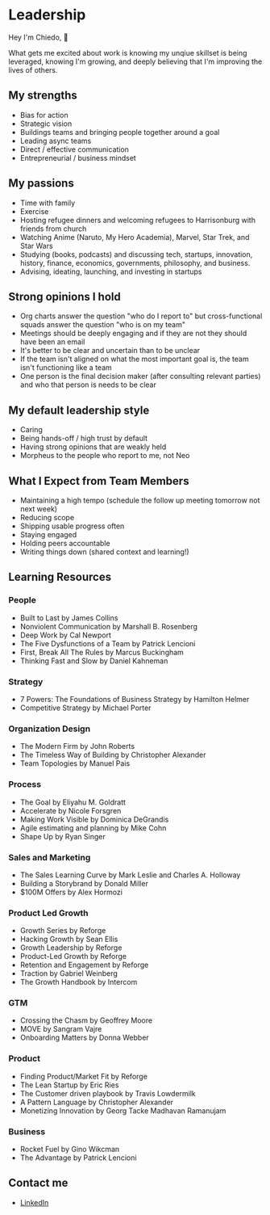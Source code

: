 # Leadership

Hey I'm Chiedo, 👋

What gets me excited about work is knowing my unqiue skillset is being leveraged, knowing I'm growing, and deeply believing that I'm improving the lives of others.

## My strengths

- Bias for action
- Strategic vision
- Buildings teams and bringing people together around a goal
- Leading async teams
- Direct / effective communication
- Entrepreneurial / business mindset

## My passions

- Time with family
- Exercise
- Hosting refugee dinners and welcoming refugees to Harrisonburg with friends from church
- Watching Anime (Naruto, My Hero Academia), Marvel, Star Trek, and Star Wars 
- Studying (books, podcasts) and discussing tech, startups, innovation, history, finance, economics, governments, philosophy, and business.
- Advising, ideating, launching, and investing in startups

## Strong opinions I hold

- Org charts answer the question "who do I report to" but cross-functional squads answer the question "who is on my team"
- Meetings should be deeply engaging and if they are not they should have been an email
- It's better to be clear and uncertain than to be unclear
- If the team isn't aligned on what the most important goal is, the team isn't functioning like a team
- One person is the final decision maker (after consulting relevant parties) and who that person is needs to be clear

## My default leadership style

- Caring
- Being hands-off / high trust by default 
- Having strong opinions that are weakly held
- Morpheus to the people who report to me, not Neo

## What I Expect from Team Members

- Maintaining a high tempo (schedule the follow up meeting tomorrow not next week)
- Reducing scope
- Shipping usable progress often
- Staying engaged
- Holding peers accountable
- Writing things down (shared context and learning!)

## Learning Resources

### People

- Built to Last by James Collins
- Nonviolent Communication by Marshall B. Rosenberg
- Deep Work by Cal Newport
- The Five Dysfunctions of a Team by Patrick Lencioni
- First, Break All The Rules by Marcus Buckingham
- Thinking Fast and Slow by Daniel Kahneman

### Strategy

- 7 Powers: The Foundations of Business Strategy by Hamilton Helmer
- Competitive Strategy by Michael Porter

### Organization Design

- The Modern Firm by John Roberts
- The Timeless Way of Building by Christopher Alexander
- Team Topologies by Manuel Pais

### Process

- The Goal by Eliyahu M. Goldratt
- Accelerate by Nicole Forsgren
- Making Work Visible by Dominica DeGrandis
- Agile estimating and planning by Mike Cohn
- Shape Up by Ryan Singer

### Sales and Marketing

- The Sales Learning Curve by Mark Leslie and Charles A. Holloway
- Building a Storybrand by Donald Miller
- $100M Offers by Alex Hormozi

### Product Led Growth

- Growth Series by Reforge
- Hacking Growth by Sean Ellis
- Growth Leadership by Reforge
- Product-Led Growth by Reforge
- Retention and Engagement by Reforge
- Traction by Gabriel Weinberg
- The Growth Handbook by Intercom

### GTM

- Crossing the Chasm by Geoffrey Moore
- MOVE by Sangram Vajre
- Onboarding Matters by Donna Webber

### Product 

- Finding Product/Market Fit by Reforge
- The Lean Startup by Eric Ries
- The Customer driven playbook by Travis Lowdermilk
- A Pattern Language by Christopher Alexander
- Monetizing Innovation by Georg Tacke Madhavan Ramanujam 

### Business

- Rocket Fuel by Gino Wikcman
- The Advantage by Patrick Lencioni

## Contact me

- [LinkedIn](https://linkedin.com/in/chiedo)
